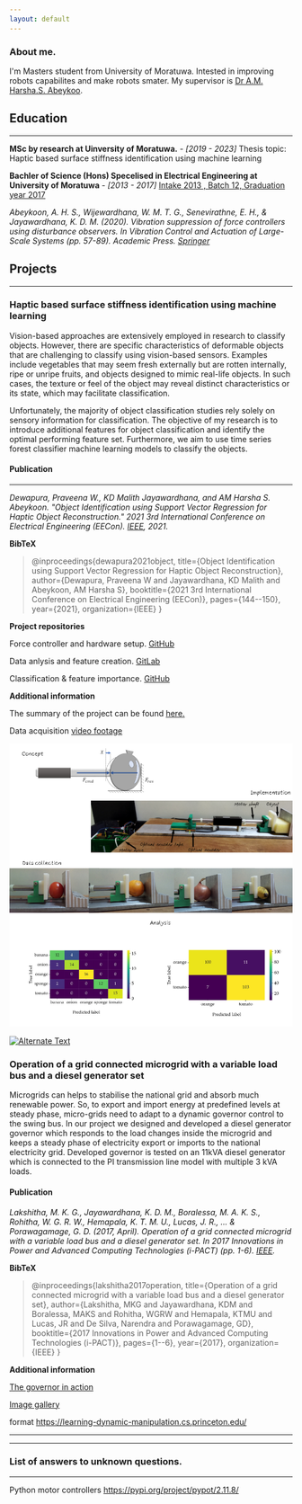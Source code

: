 ```yaml
---
layout: default
---
```


### About me. 


I'm Masters student from University of Moratuwa. Intested in improving robots capabilites and make robots smater. My supervisor is [Dr A.M. Harsha.S. Abeykoo](https://harsha-haptics.org/). 


## Education

---


**MSc by research at Uinversity of Moratuwa.** - *[2019 - 2023]*
Thesis topic: Haptic based surface stiffness identification using machine learning


**Bachler of Science (Hons) Specelised in Electrical Engineering at University of Moratuwa** - *[2013 - 2017]*
[Intake 2013 , Batch 12, Graduation year 2017](https://uom.lk/elect/courses/undergraduate/grades)





*Abeykoon, A. H. S., Wijewardhana, W. M. T. G., Senevirathne, E. H., & Jayawardhana, K. D. M. (2020). Vibration suppression of force controllers using disturbance observers. In Vibration Control and Actuation of Large-Scale Systems (pp. 57-89). Academic Press. [Springer](https://doi.org/10.1016/B978-0-12-821194-6.00003-2)*



## Projects

---

### Haptic based surface stiffness identification using machine learning

Vision-based approaches are extensively employed in research to classify objects. However, there are specific characteristics of deformable objects that are challenging to classify using vision-based sensors. Examples include vegetables that may seem fresh externally but are rotten internally, ripe or unripe fruits, and objects designed to mimic real-life objects. In such cases, the texture or feel of the object may reveal distinct characteristics or its state, which may facilitate classification.

Unfortunately, the majority of object classification studies rely solely on sensory information for classification. The objective of my research is to introduce additional features for object classification and identify the optimal performing feature set. Furthermore, we aim to use time series forest classifier machine learning models to classify the objects.


#### Publication

---

*Dewapura, Praveena W., KD Malith Jayawardhana, and AM Harsha S. Abeykoon. "Object Identification using Support Vector Regression for Haptic Object Reconstruction." 2021 3rd International Conference on Electrical Engineering (EECon). [IEEE](https://ieeexplore.ieee.org/abstract/document/9580959), 2021.*

**BibTeX**

> @inproceedings{dewapura2021object,
  title={Object Identification using Support Vector Regression for Haptic Object Reconstruction},
  author={Dewapura, Praveena W and Jayawardhana, KD Malith and Abeykoon, AM Harsha S},
  booktitle={2021 3rd International Conference on Electrical Engineering (EECon)},
  pages={144--150},
  year={2021},
  organization={IEEE}
}



**Project repositories**

Force controller and hardware setup. [GitHub](https://github.com/malithjkd/MSc-UoM/tree/master/Sensoray826)

Data anlysis and feature creation. [GitLab](https://gitlab.com/kdmj/msc_uom/-/tree/main/Data%20processing)

Classification & feature importance. [GitHub](https://github.com/malithjkd/sktime/tree/main/examples)


**Additional information**

The summary of the project can be found [here.](https://youtu.be/tn_LN6VYbTo) 

Data acquisition [video footage](https://photos.app.goo.gl/aR44i6vJQHS5Hqws6) 



![Deformable Object Classification](/assets/img/HDOC1.png)


[![Alternate Text]({/assets/img/PR2.jpg})]({https://youtu.be/tn_LN6VYbTo} "Technical summary video")


### Operation of a grid connected microgrid with a variable load bus and a diesel generator set

Microgrids can helps to stabilise the national grid and absorb much renewable power. So, to export and import energy at predefined levels at steady phase, micro-grids need to adapt to a dynamic governor control to the swing bus. In our project we designed and developed a diesel generator governor which responds to the load changes inside the microgrid and keeps a steady phase of electricity export or imports to the national electricity grid. Developed governor is tested on an 11kVA diesel generator which is connected to the PI transmission line model with multiple 3 kVA loads. 

#### Publication

*Lakshitha, M. K. G., Jayawardhana, K. D. M., Boralessa, M. A. K. S., Rohitha, W. G. R. W., Hemapala, K. T. M. U., Lucas, J. R., ... & Porawagamage, G. D. (2017, April). Operation of a grid connected microgrid with a variable load bus and a diesel generator set. In 2017 Innovations in Power and Advanced Computing Technologies (i-PACT) (pp. 1-6). [IEEE](https://ieeexplore.ieee.org/document/8245216).*

**BibTeX**

> @inproceedings{lakshitha2017operation,
  title={Operation of a grid connected microgrid with a variable load bus and a diesel generator set},
  author={Lakshitha, MKG and Jayawardhana, KDM and Boralessa, MAKS and Rohitha, WGRW and Hemapala, KTMU and Lucas, JR and De Silva, Narendra and Porawagamage, GD},
  booktitle={2017 Innovations in Power and Advanced Computing Technologies (i-PACT)},
  pages={1--6},
  year={2017},
  organization={IEEE}
}


**Additional information**
 
[The governor in action](https://www.youtube.com/watch?v=vQNblzoR44E)

[Image gallery](https://photos.app.goo.gl/vgqzuYQAhWqkWRTVA)







format https://learning-dynamic-manipulation.cs.princeton.edu/

---
---

### List of answers to unknown questions. 

---

Python motor controllers https://pypi.org/project/pypot/2.11.8/